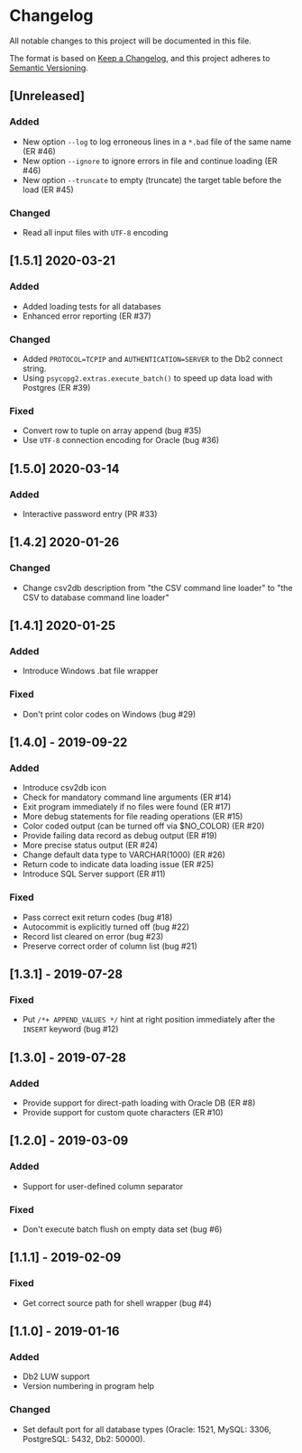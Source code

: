 # Changelog
All notable changes to this project will be documented in this file.

The format is based on [Keep a Changelog](https://keepachangelog.com/en/1.0.0/),
and this project adheres to [Semantic Versioning](https://semver.org/spec/v2.0.0.html).

## [Unreleased]

### Added
- New option `--log` to log erroneous lines in a `*.bad` file of the same name (ER #46) 
- New option `--ignore` to ignore errors in file and continue loading (ER #46)
- New option `--truncate` to empty (truncate) the target table before the load (ER #45)

### Changed
- Read all input files with `UTF-8` encoding

## [1.5.1] 2020-03-21

### Added
- Added loading tests for all databases
- Enhanced error reporting (ER #37)

### Changed
- Added `PROTOCOL=TCPIP` and `AUTHENTICATION=SERVER` to the Db2 connect string.
- Using `psycopg2.extras.execute_batch()` to speed up data load with Postgres (ER #39)

### Fixed
- Convert row to tuple on array append (bug #35)
- Use `UTF-8` connection encoding for Oracle (bug #36)

## [1.5.0] 2020-03-14

### Added
- Interactive password entry (PR #33)

## [1.4.2] 2020-01-26

### Changed
- Change csv2db description from "the CSV command line loader" to "the CSV to database command line loader"

## [1.4.1] 2020-01-25

### Added
- Introduce Windows .bat file wrapper

### Fixed
- Don't print color codes on Windows (bug #29)

## [1.4.0] - 2019-09-22

### Added
- Introduce csv2db icon
- Check for mandatory command line arguments (ER #14)
- Exit program immediately if no files were found (ER #17)
- More debug statements for file reading operations (ER #15)
- Color coded output (can be turned off via $NO_COLOR) (ER #20)
- Provide failing data record as debug output (ER #19)
- More precise status output (ER #24)
- Change default data type to VARCHAR(1000) (ER #26)
- Return code to indicate data loading issue (ER #25)
- Introduce SQL Server support (ER #11)

### Fixed
- Pass correct exit return codes (bug #18)
- Autocommit is explicitly turned off (bug #22)
- Record list cleared on error (bug #23)
- Preserve correct order of column list (bug #21)

## [1.3.1] - 2019-07-28

### Fixed
- Put `/*+ APPEND_VALUES */` hint at right position immediately after the `INSERT` keyword (bug #12)

## [1.3.0] - 2019-07-28

### Added
- Provide support for direct-path loading with Oracle DB (ER #8)
- Provide support for custom quote characters (ER #10)

## [1.2.0] - 2019-03-09

### Added
- Support for user-defined column separator

### Fixed
- Don't execute batch flush on empty data set (bug #6)

## [1.1.1] - 2019-02-09

### Fixed
- Get correct source path for shell wrapper (bug #4)

## [1.1.0] - 2019-01-16

### Added
- Db2 LUW support
- Version numbering in program help

### Changed
- Set default port for all database types (Oracle: 1521, MySQL: 3306, PostgreSQL: 5432, Db2: 50000).
